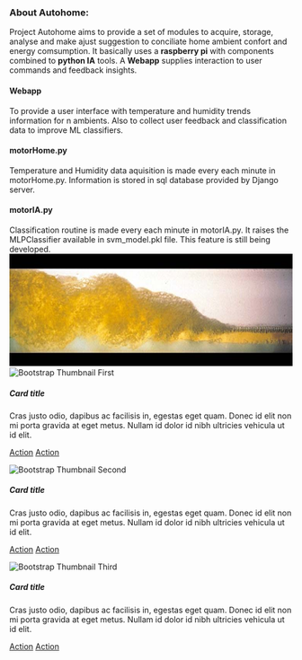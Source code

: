 <h3>About Autohome:</h3>
Project Autohome aims to provide a set of modules to acquire, storage, analyse and make ajust suggestion to conciliate home ambient confort and energy comsumption. It basically uses a <b>raspberry pi</b> with components combined to <b>python IA</b> tools. A <b>Webapp</b> supplies interaction to user commands and feedback insights.

<h4>Webapp</h4>
<p>To provide a user interface with temperature and humidity trends information for n ambients. Also to collect user feedback and classification data to improve ML classifiers.</p>

<h4>motorHome.py</h4>
Temperature and Humidity data aquisition is made every each minute in motorHome.py. Information is stored in sql database provided by Django server.

<h4>motorIA.py</h4>
Classification routine is made every each minute in motorIA.py. It raises the MLPClassifier available in svm_model.pkl file. This feature is still being developed.

 <img src="slug_flow_front_03_b.jpg" alt="Smiley face" height="200"> 

<div class="container-fluid">
	<div class="row">
		<div class="col-md-12">
			<div class="row">
				<div class="col-md-4">
					<div class="card">
						<img class="card-img-top" alt="Bootstrap Thumbnail First" src="https://www.layoutit.com/img/people-q-c-600-200-1.jpg" />
						<div class="card-block">
							<h5 class="card-title">
								Card title
							</h5>
							<p class="card-text">
								Cras justo odio, dapibus ac facilisis in, egestas eget quam. Donec id elit non mi porta gravida at eget metus. Nullam id dolor id nibh ultricies vehicula ut id elit.
							</p>
							<p>
								<a class="btn btn-primary" href="#">Action</a> <a class="btn" href="#">Action</a>
							</p>
						</div>
					</div>
				</div>
				<div class="col-md-4">
					<div class="card">
						<img class="card-img-top" alt="Bootstrap Thumbnail Second" src="https://www.layoutit.com/img/city-q-c-600-200-1.jpg" />
						<div class="card-block">
							<h5 class="card-title">
								Card title
							</h5>
							<p class="card-text">
								Cras justo odio, dapibus ac facilisis in, egestas eget quam. Donec id elit non mi porta gravida at eget metus. Nullam id dolor id nibh ultricies vehicula ut id elit.
							</p>
							<p>
								<a class="btn btn-primary" href="#">Action</a> <a class="btn" href="#">Action</a>
							</p>
						</div>
					</div>
				</div>
				<div class="col-md-4">
					<div class="card">
						<img class="card-img-top" alt="Bootstrap Thumbnail Third" src="https://www.layoutit.com/img/sports-q-c-600-200-1.jpg" />
						<div class="card-block">
							<h5 class="card-title">
								Card title
							</h5>
							<p class="card-text">
								Cras justo odio, dapibus ac facilisis in, egestas eget quam. Donec id elit non mi porta gravida at eget metus. Nullam id dolor id nibh ultricies vehicula ut id elit.
							</p>
							<p>
								<a class="btn btn-primary" href="#">Action</a> <a class="btn" href="#">Action</a>
							</p>
						</div>
					</div>
				</div>
			</div>
		</div>
	</div>
</div>
